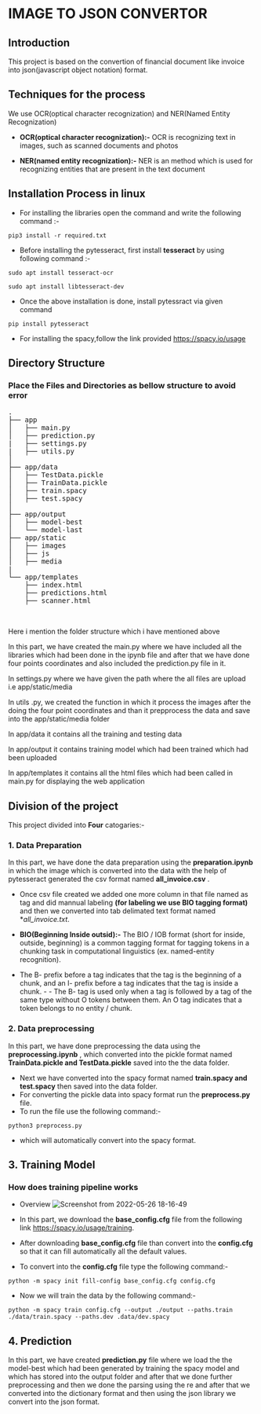 # IMAGE TO JSON CONVERTOR

## Introduction

This project is based on the convertion of financial document like invoice into json(javascript object notation) format.

## Techniques for the process

We use OCR(optical character recognization) and NER(Named Entity Recognization)

- **OCR(optical character recognization):-** OCR is recognizing text in images, such as scanned documents and photos

- **NER(named entity recognization):-** NER is an method which is used for recognizing entities that are present in the text document

## Installation Process in linux

- For installing the libraries open the command and write the following command :- 
```
pip3 install -r required.txt
```

- Before installing the pytesseract, first install **tesseract** by using following command :-
```
sudo apt install tesseract-ocr
 
sudo apt install libtesseract-dev 
```

- Once the above installation is done, install pytessract via given command 
```
pip install pytesseract
```

- For installing the spacy,follow the link provided https://spacy.io/usage


## Directory Structure 

### Place the Files and Directories as bellow structure to avoid error

<pre>
.
├── app
│   ├── main.py
│   ├── prediction.py
|   ├── settings.py
|   ├── utils.py
│  
├── app/data
│   ├── TestData.pickle
│   ├── TrainData.pickle
│   ├── train.spacy
│   ├── test.spacy
│   
├── app/output
│   ├── model-best
│   └── model-last
├── app/static
│   ├── images
│   ├── js
│   ├── media
|
└── app/templates
    ├── index.html
    ├── predictions.html
    ├── scanner.html
    
 </pre>
 

Here i mention the folder structure which i have mentioned above 

In this part, we have created the main.py where we have included all the libraries which had been done in the ipynb file and after that we have done four points coordinates and also included the prediction.py file in it.

In settings.py where we have given the path where the all files are upload i.e app/static/media

In utils .py, we created the function in which it process the images after the doing the four point coordinates and than it prepprocess the data and save into the app/static/media folder

In app/data it contains all the training and testing data 

In app/output it contains training model which had been trained which had been uploaded 

In app/templates it contains all the html files which had been called in main.py for displaying the web application

## Division of the project

This project divided into **Four** catogaries:- 

### 1. Data Preparation 
In this part, we have done the data preparation using the **preparation.ipynb** in which the image which is converted into the data with the help of pytesseract generated  the csv format named **all_invoice.csv** .
- Once csv file  created we added one more column in that file named as tag and did mannual labeling **(for labeling we use BIO tagging format)** and then we converted into tab delimated text format named **all_invoice.*txt**.

- **BIO(Beginning Inside outsid):-** The BIO / IOB format (short for inside, outside, beginning) is a common tagging format for tagging tokens in a chunking task in computational linguistics (ex. named-entity recognition).
- The B- prefix before a tag indicates that the tag is the beginning of a chunk, and an I- prefix before a tag indicates that the tag is inside a chunk. - - The B- tag is used only when a tag is followed by a tag of the same type without O tokens between them. An O tag indicates that a token belongs to no entity / chunk.

### 2. Data preprocessing

In this part, we have done preprocessing the data using the **preprocessing.ipynb** , which converted into the pickle format named **TrainData.pickle and  TestData.pickle**  saved into the the data folder.
- Next we have converted into the spacy format named **train.spacy and test.spacy**  then saved into the data folder.
- For converting the pickle data into spacy format run the **preprocess.py** file.
- To run the file use the following command:-
```
python3 preprocess.py
```
- which will automatically convert into the spacy format.

## 3. Training Model
### How does training pipeline works
- Overview
![Screenshot from 2022-05-26 18-16-49](https://user-images.githubusercontent.com/37176796/170490739-6bceb675-770e-44bf-a371-9e4fa92b3d98.png)


- In this part, we download the **base_config.cfg** file from the following link https://spacy.io/usage/training.

- After downloading **base_config.cfg** file than convert into the **config.cfg** so that it can fill automatically all the default values.

- To convert into the **config.cfg** file  type the following command:-
```
python -m spacy init fill-config base_config.cfg config.cfg
```

- Now we will train the data by the following command:-  
```
python -m spacy train config.cfg --output ./output --paths.train ./data/train.spacy --paths.dev .data/dev.spacy
```

## 4. Prediction

In this part, we have created **prediction.py** file where we load the the model-best which had been generated by training the spacy model and which has stored into the output folder and after that we done further preprocessing and then we done the parsing using the re and after that we converted into the dictionary format and then using the json library we convert into the json format.

